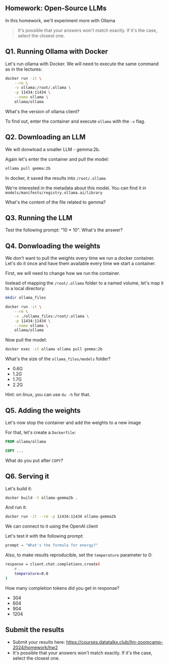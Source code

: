 ## Homework: Open-Source LLMs

In this homework, we'll experiment more with Ollama

> It's possible that your answers won't match exactly. If it's the case, select the closest one.

## Q1. Running Ollama with Docker

Let's run ollama with Docker. We will need to execute the 
same command as in the lectures:

```bash
docker run -it \
    --rm \
    -v ollama:/root/.ollama \
    -p 11434:11434 \
    --name ollama \
    ollama/ollama
```

What's the version of ollama client? 

To find out, enter the container and execute `ollama` with the `-v` flag.


## Q2. Downloading an LLM 

We will donwload a smaller LLM - gemma:2b. 

Again let's enter the container and pull the model:

```bash
ollama pull gemma:2b
```

In docker, it saved the results into `/root/.ollama`

We're interested in the metadata about this model. You can find it in `models/manifests/registry.ollama.ai/library`

What's the content of the file related to gemma?

## Q3. Running the LLM

Test the following prompt: "10 * 10". What's the answer?

## Q4. Donwloading the weights 

We don't want to pull the weights every time we run a docker container. Let's do it once and have them available every time we start a container.

First, we will need to change how we run the container.

Instead of mapping the `/root/.ollama` folder to a named volume, let's map it to a local directory:

```bash
mkdir ollama_files

docker run -it \
    --rm \
    -v ./ollama_files:/root/.ollama \
    -p 11434:11434 \
    --name ollama \
    ollama/ollama
```

Now pull the model:

```bash
docker exec -it ollama ollama pull gemma:2b 
```

What's the size of the `ollama_files/models` folder? 

* 0.6G
* 1.2G
* 1.7G
* 2.2G

Hint: on linux, you can use `du -h` for that.

## Q5. Adding the weights 

Let's now stop the container and add the weights to a new image

For that, let's create a `Dockerfile`:

```dockerfile
FROM ollama/ollama

COPY ...
```

What do you put after `COPY`?

## Q6. Serving it 

Let's build it:

```bash
docker build -t ollama-gemma2b .
```

And run it:

```bash
docker run -it --rm -p 11434:11434 ollama-gemma2b
```

We can connect to it using the OpenAI client

Let's test it with the following prompt:

```python
prompt = "What's the formula for energy?"
```

Also, to make results reproducible, set the `temperature` parameter to 0:

```bash
response = client.chat.completions.create(
    #...
    temperature=0.0
)
```

How many completion tokens did you get in response?

* 304
* 604
* 904
* 1204

## Submit the results

* Submit your results here: https://courses.datatalks.club/llm-zoomcamp-2024/homework/hw2
* It's possible that your answers won't match exactly. If it's the case, select the closest one.
